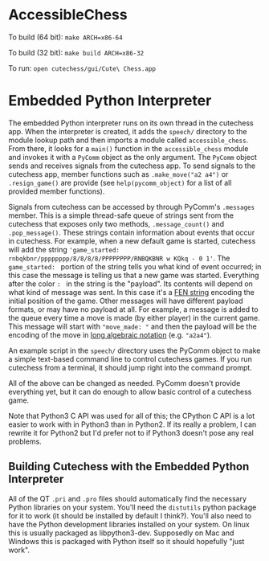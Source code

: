 # AccessibleChess
To build (64 bit):
`make ARCH=x86-64`

To build (32 bit):
`make build ARCH=x86-32`

To run:
`open cutechess/gui/Cute\ Chess.app`


# Embedded Python Interpreter
The embedded Python interpreter runs on its own thread in the cutechess app.  When the interpreter is created, it adds the `speech/` directory to the module lookup path and then imports a module called `accessible_chess`.  From there, it looks for a `main()` function in the `accessible_chess` module and invokes it with a `PyComm` object as the only argument.  The `PyComm` object sends and receives signals from the cutechess app.  To send signals to the cutechess app, member functions such as `.make_move("a2 a4")` or `.resign_game()` are provide (see `help(pycomm_object)` for a list of all provided member functions).

Signals from cutechess can be accessed by through PyComm's `.messages` member.  This is a simple thread-safe queue of strings sent from the cutechess that exposes only two methods, `.message_count()` and `.pop_message()`.  These strings contain information about events that occur in cutechess.  For example, when a new default game is started, cutechess will add the string `'game_started: rnbqkbnr/pppppppp/8/8/8/8/PPPPPPPP/RNBQKBNR w KQkq - 0 1'`.  The `game_started: ` portion of the string tells you what kind of event occurred; in this case the message is telling us that a new game was started.  Everything after the color `: ` in the string is the "payload".  Its contents will depend on what kind of message was sent.  In this case it's a [FEN string](https://en.wikipedia.org/wiki/Forsyth%E2%80%93Edwards_Notation) encoding the initial position of the game.  Other messages will have different payload formats, or may have no payload at all.  For example, a message is added to the queue every time a move is made (by either player) in the current game.  This message will start with `"move_made: "` and then the payload will be the encoding of the move in [long algebraic notation](https://en.wikipedia.org/wiki/Algebraic_notation_\(chess\)#Long_algebraic_notation) (e.g. `"a2a4"`).

An example script in the `speech/` directory uses the PyComm object to make a simple text-based command line to control cutechess games.  If you run cutechess from a terminal, it should jump right into the command prompt.

All of the above can be changed as needed.  PyComm doesn't provide everything yet, but it can do enough to allow basic control of a cutechess game.

Note that Python3 C API was used for all of this; the CPython C API is a lot easier to work with in Python3 than in Python2.  If its really a problem, I can rewrite it for Python2 but I'd prefer not to if Python3 doesn't pose any real problems.

## Building Cutechess with the Embedded Python Interpreter
All of the QT `.pri` and `.pro` files should automatically find the necessary Python libraries on your system.  You'll need the `distutils` python package for it to work (it should be installed by default I think?).  You'll also need to have the Python development libraries installed on your system.  On linux this is usually packaged as libpython3-dev.  Supposedly on Mac and Windows this is packaged with Python itself so it should hopefully "just work".

